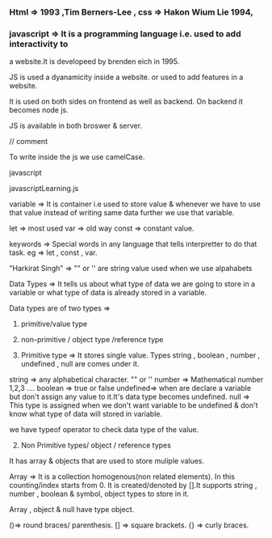 ### Html => 1993 ,Tim Berners-Lee , css => Hakon Wium Lie 1994,

### javascript => It is a programming language i.e. used to add interactivity to

a website.It is developeed by brenden eich in 1995.

JS is used a dyanamicity inside a website. or used to add features in a website.

It is used on both sides on frontend as well as backend. On backend it becomes node js.

JS is available in both broswer & server.

// comment

To write inside the js we use camelCase.

javascript

javascriptLearning.js

variable => It is container i.e used to store value & whenever we have to use that value instead of writing same data further we use that variable.

let => most used
var => old way
const => constant value.

keywords => Special words in any language that tells interpretter to
do that task. eg => let , const , var.

"Harkirat Singh" => "" or '' are string value used when we use alpahabets

Data Types => It tells us about what type of data we are going to store in a variable or
what type of data is already stored in a variable.

Data types are of two types =>

1. primitive/value type
2. non-primitive / object type /reference type

3. Primitive type => It stores single value. Types string , boolean , number , undefined , null are comes under it.

string => any alphabetical character. "" or ''
number => Mathematical number 1,2,3 ....
boolean => true or false
undefined=> when are declare a variable but don't assign any value to it.It's data type becomes undefined.
null => This type is assigned when we don't want variable to be undefined & don't know what type of data will stored in variable.

we have typeof operator to check data type of the value.

2. Non Primitive types/ object / reference types

It has array & objects that are used to store muliple values.

Array => It is a collection homogenous(non related elements). In this counting/index starts from 0.
It is created/denoted by [].It supports string , number , boolean & symbol, object types to store in it.

Array , object & null have type object.


()=> round braces/ parenthesis.
[] => square brackets.
{} => curly braces.